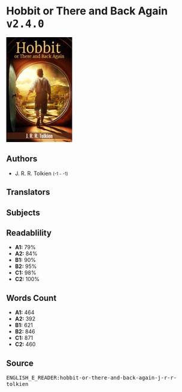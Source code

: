 # Hobbit or There and Back Again <kbd>v2.4.0</kbd>

![](./cover.medium.jpg "")

## Authors


 - J. R. R. Tolkien <small>(-1 - -1)</small>

## Translators



## Subjects



## Readablility


 - **A1:** 79%
 - **A2:** 84%
 - **B1:** 90%
 - **B2:** 95%
 - **C1:** 98%
 - **C2:** 100%

## Words Count


 - **A1:** 464
 - **A2:** 392
 - **B1:** 621
 - **B2:** 846
 - **C1:** 871
 - **C2:** 460

## Source


<kbd>ENGLISH_E_READER:hobbit-or-there-and-back-again-j-r-r-tolkien</kbd>
